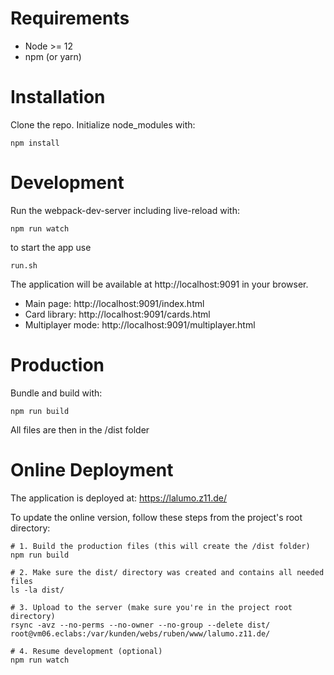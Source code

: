 # Requirements

* Node >= 12
* npm (or yarn)


# Installation

Clone the repo.
Initialize node_modules with:
```
npm install
```

# Development

Run the webpack-dev-server including live-reload with:
```
npm run watch
```

to start the app use 
```
run.sh
```

The application will be available at http://localhost:9091 in your browser.
- Main page: http://localhost:9091/index.html
- Card library: http://localhost:9091/cards.html
- Multiplayer mode: http://localhost:9091/multiplayer.html


# Production

Bundle and build with:
```
npm run build
```
All files are then in the /dist folder

# Online Deployment

The application is deployed at: https://lalumo.z11.de/

To update the online version, follow these steps from the project's root directory:

```
# 1. Build the production files (this will create the /dist folder)
npm run build

# 2. Make sure the dist/ directory was created and contains all needed files
ls -la dist/

# 3. Upload to the server (make sure you're in the project root directory)
rsync -avz --no-perms --no-owner --no-group --delete dist/ root@vm06.eclabs:/var/kunden/webs/ruben/www/lalumo.z11.de/

# 4. Resume development (optional)
npm run watch
```
